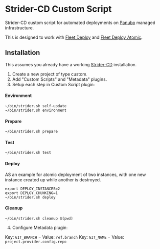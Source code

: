 # Strider-CD Custom Script

Strider-CD custom script for automated deployments on [Panubo](http://www.panubo.com) managed infrastructure.

This is designed to work with [Fleet Deploy](https://github.com/panubo/fleet-deploy) and [Fleet Deploy Atomic](https://github.com/panubo/fleet-deploy-atomic).

## Installation

This assumes you already have a working [Strider-CD](http://stridercd.com) installation.

1. Create a new project of type custom.
2. Add "Custom Scripts" and "Metadata" plugins.
3. Setup each step in Custom Script plugin: 

#### Environment

```
~/bin/strider.sh self-update
~/bin/strider.sh environment
```

#### Prepare

```
~/bin/strider.sh prepare
```

#### Test

```
~/bin/strider.sh test
```
#### Deploy

AS an example for atomic deployment of two instances, with one new instance created up while another is destroyed.

```
export DEPLOY_INSTANCES=2
export DEPLOY_CHUNKING=1
~/bin/strider.sh deploy
```

#### Cleanup

```
~/bin/strider.sh cleanup $(pwd)
```

4. Configure Metadata plugin:

Key: `GIT_BRANCH` = Value: `ref.branch`
Key: `GIT_NAME` = Value: `project.provider.config.repo`
